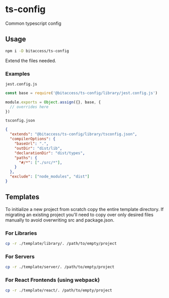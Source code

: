 # ts-config

Common typescript config

## Usage

```bash
npm i -D bitaccess/ts-config
```

Extend the files needed.

### Examples

`jest.config.js`

```javascript
const base = require('@bitaccess/ts-config/library/jest.config.js')

module.exports = Object.assign({}, base, {
  // overrides here
})
```

`tsconfig.json`

```json
{
  "extends": "@bitaccess/ts-config/library/tsconfig.json",
  "compilerOptions": {
    "baseUrl": ".",
    "outDir": "dist/lib",
    "declarationDir": "dist/types",
    "paths": {
      "#/*": ["./src/*"],
    }
  },
  "exclude": ["node_modules", "dist"]
}
```

## Templates

To initialize a new project from scratch copy the entire template directory. If migrating an existing project you'll need to copy over only desired files manually to avoid overwriting src and package.json.

### For Libraries

```bash
cp -r ./template/library/. /path/to/empty/project
```

### For Servers

```bash
cp -r ./template/server/. /path/to/empty/project
```

### For React Frontends (using webpack)

```bash
cp -r ./template/react/. /path/to/empty/project
```

